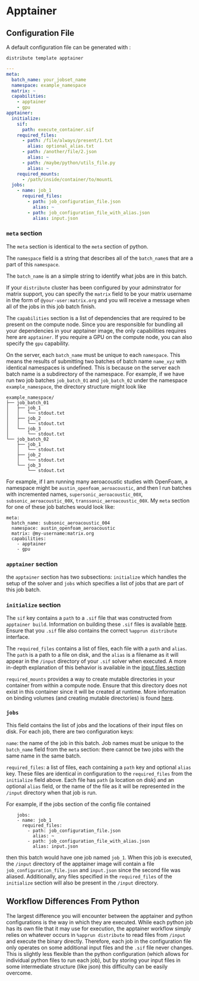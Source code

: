 # Apptainer

## Configuration File

A default configuration file can be generated with :

```
distribute template apptainer
```

```yaml
---
meta:
  batch_name: your_jobset_name
  namespace: example_namespace
  matrix: ~
  capabilities:
    - apptainer
    - gpu
apptainer:
  initialize:
    sif: 
	  path: execute_container.sif
    required_files:
      - path: /file/always/present/1.txt
        alias: optional_alias.txt
      - path: /another/file/2.json
        alias: ~
      - path: /maybe/python/utils_file.py
        alias: ~
    required_mounts:
      - /path/inside/container/to/mountL
  jobs:
    - name: job_1
      required_files:
        - path: job_configuration_file.json
          alias: ~
        - path: job_configuration_file_with_alias.json
          alias: input.json
```

### `meta` section

The `meta` section is identical to the `meta` section of python. 

The `namespace` field is a string that describes all of the `batch_name`s that 
are a part of this `namespace`.

The `batch_name` is an a simple string to identify what jobs are in this batch.

If your `distribute` cluster has been configured by your adminstrator for matrix support, 
you can specify the `matrix` field to be your matrix username in the form of `@your-user:matrix.org`
and you will receive a message when all of the jobs in this job batch finish.

The `capabilities` section is a list of dependencies that are required to be present on the compute node.
Since you are responsible for bundling all your dependencies in your apptainer image, the only capabilities
requires here are `apptainer`. If you require a GPU on the compute node, you can also specify the `gpu`
capability.

On the server, each `batch_name` must be unique to each `namespace`. This means the results of submitting
two batches of batch name `name_xyz` with identical namespaces is undefined. This is because on
the server each batch name is a subdirectory of the namespace. For example, if we have run
two job batches `job_batch_01` and `job_batch_02` under the namespace `example_namespace`,
the directory structure might look like 

```
example_namespace/
├── job_batch_01
│   ├── job_1
│   │   └── stdout.txt
│   ├── job_2
│   │   └── stdout.txt
│   └── job_3
│       └── stdout.txt
└── job_batch_02
    ├── job_1
    │   └── stdout.txt
    ├── job_2
    │   └── stdout.txt
    └── job_3
        └── stdout.txt
```

For example, if I am running many aeroacoustic studies with OpenFoam, a namespace might be 
`austin_openfoam_aeroacoustic`, and then I run batches with incremented names,
`supersonic_aeroacoustic_00X`, `subsonic_aeroacoustic_00X`, `transsonic_aeroacoustic_00X`. My `meta`
section for one of these job batches would look like:

```
meta:
  batch_name: subsonic_aeroacoustic_004
  namespace: austin_openfoam_aeroacoustic
  matrix: @my-username:matrix.org
  capabilities:
    - apptainer
    - gpu
```

### `apptainer` section

the `apptainer` section has two subsections: `initialize` which handles the setup of the solver
and `jobs` which specifies a list of jobs that are part of this job batch.

### `initialize` section

The `sif` key contains a `path` to a `.sif` file that was constructed from `apptainer build`.
Information on building these `.sif` files is available [here](./apptainer-introduction.md).
Ensure that you `.sif` file also contains the correct `%apprun distribute` interface.

The `required_files` contains a list of files, each file with a `path` and `alias`.
The `path` is a path to a file on disk, and the `alias` is a filename as it will appear
in the `/input` directory of your `.sif` solver when executed. A more in-depth 
explanation of this behavior is available in the [input files section](./apptainer-input-files.md)

`required_mounts` provides a way to create mutable directories in your container from within a compute 
node. Ensure that this directory does not exist in this container since it will be created at runtime.
More information on binding volumes (and creating mutable directories) is found [here](./apptainer-mutable-filesystem.md).

### `jobs`

This field contains the list of jobs and the locations of their input files on disk.
For each job, there are two configuration keys:

`name`: the name of the job in this batch. Job names must be unique to the `batch_name` field from
the `meta` section: there cannot be two jobs with the same name in the same batch. 

`required_files`: a list of files, each containing a `path` key and optional `alias` key. These
files are identical in configuration to the `required_files` from the `initialize` field above.
Each file has `path` (a location on disk) and an optional `alias` field, or the name of the file 
as it will be represented in the `/input` directory when that job is run.

For example, if the jobs section of the config file contained

```
	jobs:
	- name: job_1
	  required_files:
		- path: job_configuration_file.json
		  alias: ~
		- path: job_configuration_file_with_alias.json
		  alias: input.json
```

then this batch would have one job named `job_1`. When this job is executed, the `/input` directory of
the apptainer image will contain a file `job_configuration_file.json` and `input.json` since the 
second file was aliased. Additionally, any files specified in the `required_files` of the `initialize`
section will also be present in the `/input` directory.

## Workflow Differences From Python

The largest difference you will encounter between the apptainer and python configurations is the way in
which they are executed. While each python job has its own file that it may use for execution, the apptainer
workflow simply relies on whatever occurs in `%apprun distribute` to read files from `/input` and execute the 
binary directly. Therefore, each job in the configuration file only operates on some additional input files 
and the `.sif` file never changes. This is slightly less flexible than the python configuration (which allows
for individual python files to run each job), but by storing your input files in some intermediate structure
(like json) this difficulty can be easily overcome.

